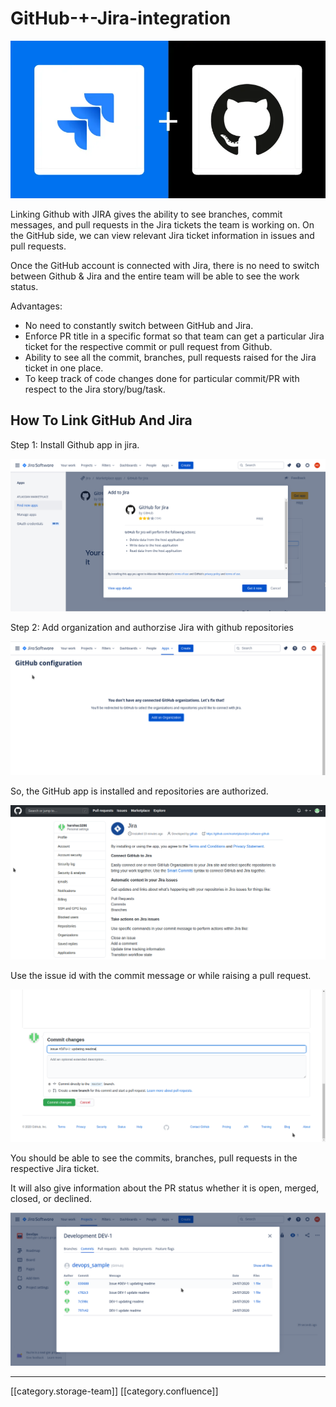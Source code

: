 # GitHub-+-Jira-integration

![](../../../../DevOps/devops-kn-framewnbp/images/storage/image-20200725-075543.png)

Linking Github with JIRA gives the ability to see branches, commit messages, and pull requests in the Jira tickets the team is working on. On the GitHub side, we can view relevant Jira ticket information in issues and pull requests.

Once the GitHub account is connected with Jira, there is no need to switch between Github & Jira and the entire team will be able to see the work status.

Advantages:

* No need to constantly switch between GitHub and Jira.
* Enforce PR title in a specific format so that team can get a particular Jira ticket for the respective commit or pull request from Github.
* Ability to see all the commit, branches, pull requests raised for the Jira ticket in one place.
* To keep track of code changes done for particular commit/PR with respect to the Jira story/bug/task.

## How To Link GitHub And Jira

Step 1: Install Github app in jira.

![](../../../../DevOps/devops-kn-framewnbp/images/storage/image-20200810-130529.png)

Step 2: Add organization and authorzise Jira with github repositories

![](../../../../DevOps/devops-kn-framewnbp/images/storage/image-20200810-130831.png)

So, the GitHub app is installed and repositories are authorized.

![](../../../../DevOps/devops-kn-framewnbp/images/storage/image-20200810-130848.png)

Use the issue id with the commit message or while raising a pull request.

![](../../../../DevOps/devops-kn-framewnbp/images/storage/image-20200810-131157.png)

You should be able to see the commits, branches, pull requests in the respective Jira ticket.

It will also give information about the PR status whether it is open, merged, closed, or declined.

![](../../../../DevOps/devops-kn-framewnbp/images/storage/image-20200810-131417.png)

***

\[\[category.storage-team]] \[\[category.confluence]]
